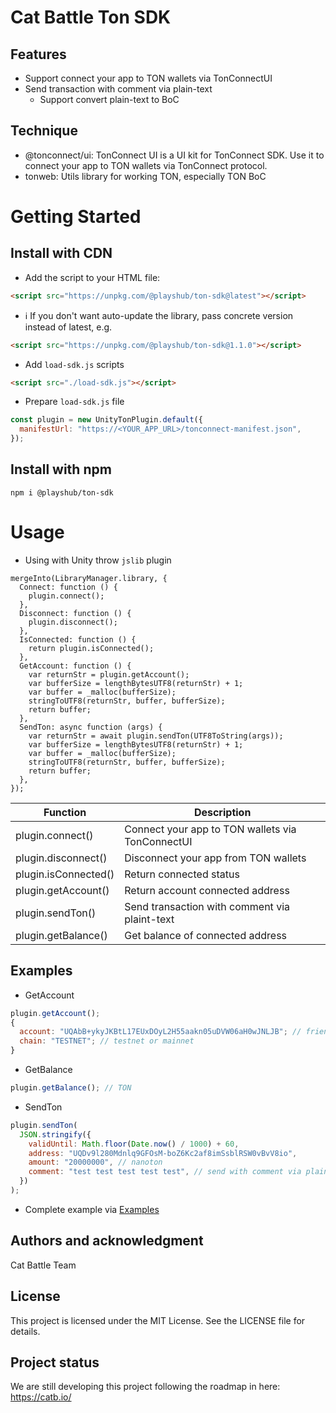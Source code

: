 # Cat Battle Ton SDK

## Features

- Support connect your app to TON wallets via TonConnectUI
- Send transaction with comment via plain-text
  - Support convert plain-text to BoC

## Technique

- @tonconnect/ui: TonConnect UI is a UI kit for TonConnect SDK. Use it to connect your app to TON wallets via TonConnect protocol.
- tonweb: Utils library for working TON, especially TON BoC

# Getting Started

## Install with CDN

- Add the script to your HTML file:

```html
<script src="https://unpkg.com/@playshub/ton-sdk@latest"></script>
```

- ℹ️ If you don't want auto-update the library, pass concrete version instead of latest, e.g.

```html
<script src="https://unpkg.com/@playshub/ton-sdk@1.1.0"></script>
```

- Add `load-sdk.js` scripts

```html
<script src="./load-sdk.js"></script>
```

- Prepare `load-sdk.js` file

```js
const plugin = new UnityTonPlugin.default({
  manifestUrl: "https://<YOUR_APP_URL>/tonconnect-manifest.json",
});
```

## Install with npm

```shell
npm i @playshub/ton-sdk
```

# Usage

- Using with Unity throw `jslib` plugin

```jslib
mergeInto(LibraryManager.library, {
  Connect: function () {
    plugin.connect();
  },
  Disconnect: function () {
    plugin.disconnect();
  },
  IsConnected: function () {
    return plugin.isConnected();
  },
  GetAccount: function () {
    var returnStr = plugin.getAccount();
    var bufferSize = lengthBytesUTF8(returnStr) + 1;
    var buffer = _malloc(bufferSize);
    stringToUTF8(returnStr, buffer, bufferSize);
    return buffer;
  },
  SendTon: async function (args) {
    var returnStr = await plugin.sendTon(UTF8ToString(args));
    var bufferSize = lengthBytesUTF8(returnStr) + 1;
    var buffer = _malloc(bufferSize);
    stringToUTF8(returnStr, buffer, bufferSize);
    return buffer;
  },
});
```

| Function             | Description                                      |
| -------------------- | ------------------------------------------------ |
| plugin.connect()     | Connect your app to TON wallets via TonConnectUI |
| plugin.disconnect()  | Disconnect your app from TON wallets             |
| plugin.isConnected() | Return connected status                          |
| plugin.getAccount()  | Return account connected address                 |
| plugin.sendTon()     | Send transaction with comment via plaint-text    |
| plugin.getBalance()  | Get balance of connected address                 |

## Examples

- GetAccount

```js
plugin.getAccount();
{
  account: "UQAbB+ykyJKBtL17EUxDOyL2H55aakn05uDVW06aH0wJNLJB"; // friendly-address
  chain: "TESTNET"; // testnet or mainnet
}
```

- GetBalance

```js
plugin.getBalance(); // TON
```

- SendTon

```js
plugin.sendTon(
  JSON.stringify({
    validUntil: Math.floor(Date.now() / 1000) + 60,
    address: "UQDv9l280Mdnlq9GFOsM-boZ6Kc2af8imSsblRSW0vBvV8io",
    amount: "20000000", // nanoton
    comment: "test test test test test", // send with comment via plain-text
  })
);
```

- Complete example via [Examples](./examples/)

## Authors and acknowledgment

Cat Battle Team

## License

This project is licensed under the MIT License. See the LICENSE file for details.

## Project status

We are still developing this project following the roadmap in here: https://catb.io/
